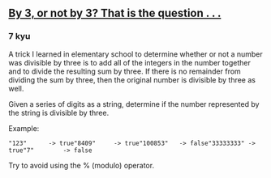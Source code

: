 <h2><a href=https://www.codewars.com/kata/59f7fc109f0e86d705000043/train/javascript target="_blank">By 3, or not by 3?  That is the question . . .</a></h2><h3>7 kyu</h3><p>A trick I learned in elementary school to determine whether or not a number was divisible by three is to add all of the integers in the number together and to divide the resulting sum by three. If there is no remainder from dividing the sum by three, then the original number is divisible by three as well.</p><p>Given a series of digits as a string, determine if the number represented by the string is divisible by three.</p><p>Example:</p><pre><code>"123"      -&gt; true"8409"     -&gt; true"100853"   -&gt; false"33333333" -&gt; true"7"        -&gt; false</code></pre><p>Try to avoid using the % (modulo) operator.  </p>
